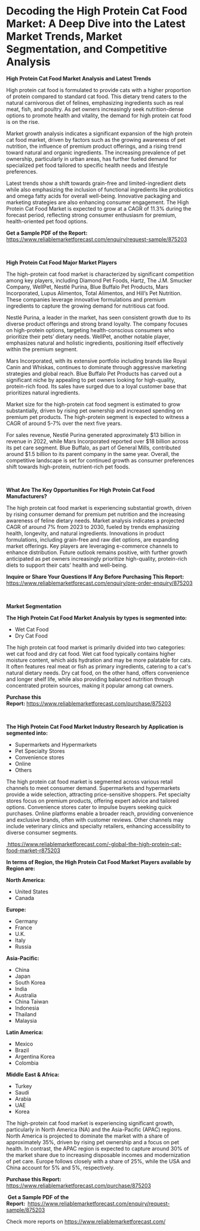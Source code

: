 <p><h1>Decoding the High Protein Cat Food Market: A Deep Dive into the Latest Market Trends, Market Segmentation, and Competitive Analysis</h1></p><p><strong>High Protein Cat Food Market Analysis and Latest Trends</strong></p>
<p><p>High protein cat food is formulated to provide cats with a higher proportion of protein compared to standard cat food. This dietary trend caters to the natural carnivorous diet of felines, emphasizing ingredients such as real meat, fish, and poultry. As pet owners increasingly seek nutrition-dense options to promote health and vitality, the demand for high protein cat food is on the rise.</p><p>Market growth analysis indicates a significant expansion of the high protein cat food market, driven by factors such as the growing awareness of pet nutrition, the influence of premium product offerings, and a rising trend toward natural and organic ingredients. The increasing prevalence of pet ownership, particularly in urban areas, has further fueled demand for specialized pet food tailored to specific health needs and lifestyle preferences.</p><p>Latest trends show a shift towards grain-free and limited-ingredient diets while also emphasizing the inclusion of functional ingredients like probiotics and omega fatty acids for overall well-being. Innovative packaging and marketing strategies are also enhancing consumer engagement. The High Protein Cat Food Market is expected to grow at a CAGR of 11.3% during the forecast period, reflecting strong consumer enthusiasm for premium, health-oriented pet food options.</p></p>
<p><strong>Get a Sample PDF of the Report:&nbsp;</strong> <a href="https://www.reliablemarketforecast.com/enquiry/request-sample/875203?utm_campaign=2929&utm_medium=2&utm_source=Github&utm_content=ia&utm_term=21032025&utm_id=high-protein-cat-food">https://www.reliablemarketforecast.com/enquiry/request-sample/875203</a></p>
<p>&nbsp;</p>
<p><strong>High Protein Cat Food Major Market Players</strong></p>
<p><p>The high-protein cat food market is characterized by significant competition among key players, including Diamond Pet Foods, Hartz, The J.M. Smucker Company, WellPet, Nestlé Purina, Blue Buffalo Pet Products, Mars Incorporated, Lupus Alimentos, Total Alimentos, and Hill’s Pet Nutrition. These companies leverage innovative formulations and premium ingredients to capture the growing demand for nutritious cat food.</p><p>Nestlé Purina, a leader in the market, has seen consistent growth due to its diverse product offerings and strong brand loyalty. The company focuses on high-protein options, targeting health-conscious consumers who prioritize their pets’ dietary needs. WellPet, another notable player, emphasizes natural and holistic ingredients, positioning itself effectively within the premium segment.</p><p>Mars Incorporated, with its extensive portfolio including brands like Royal Canin and Whiskas, continues to dominate through aggressive marketing strategies and global reach. Blue Buffalo Pet Products has carved out a significant niche by appealing to pet owners looking for high-quality, protein-rich food. Its sales have surged due to a loyal customer base that prioritizes natural ingredients.</p><p>Market size for the high-protein cat food segment is estimated to grow substantially, driven by rising pet ownership and increased spending on premium pet products. The high-protein segment is expected to witness a CAGR of around 5-7% over the next five years.</p><p>For sales revenue, Nestlé Purina generated approximately $13 billion in revenue in 2022, while Mars Incorporated reported over $18 billion across its pet care segment. Blue Buffalo, as part of General Mills, contributed around $1.5 billion to its parent company in the same year. Overall, the competitive landscape is set for continued growth as consumer preferences shift towards high-protein, nutrient-rich pet foods.</p></p>
<p>&nbsp;</p>
<p><strong>What Are The Key Opportunities For High Protein Cat Food Manufacturers?</strong></p>
<p><p>The high protein cat food market is experiencing substantial growth, driven by rising consumer demand for premium pet nutrition and the increasing awareness of feline dietary needs. Market analysis indicates a projected CAGR of around 7% from 2023 to 2030, fueled by trends emphasizing health, longevity, and natural ingredients. Innovations in product formulations, including grain-free and raw diet options, are expanding market offerings. Key players are leveraging e-commerce channels to enhance distribution. Future outlook remains positive, with further growth anticipated as pet owners increasingly prioritize high-quality, protein-rich diets to support their cats' health and well-being.</p></p>
<p><strong>Inquire or Share Your Questions If Any Before Purchasing This Report:</strong> <a href="https://www.reliablemarketforecast.com/enquiry/pre-order-enquiry/875203?utm_campaign=2929&utm_medium=2&utm_source=Github&utm_content=ia&utm_term=21032025&utm_id=high-protein-cat-food">https://www.reliablemarketforecast.com/enquiry/pre-order-enquiry/875203</a></p>
<p>&nbsp;</p>
<p><strong>Market Segmentation</strong></p>
<p><strong>The High Protein Cat Food Market Analysis by types is segmented into:</strong></p>
<p><ul><li>Wet Cat Food</li><li>Dry Cat Food</li></ul></p>
<p><p>The high protein cat food market is primarily divided into two categories: wet cat food and dry cat food. Wet cat food typically contains higher moisture content, which aids hydration and may be more palatable for cats. It often features real meat or fish as primary ingredients, catering to a cat's natural dietary needs. Dry cat food, on the other hand, offers convenience and longer shelf life, while also providing balanced nutrition through concentrated protein sources, making it popular among cat owners.</p></p>
<p><strong>Purchase this Report:&nbsp;</strong><a href="https://www.reliablemarketforecast.com/purchase/875203?utm_campaign=2929&utm_medium=2&utm_source=Github&utm_content=ia&utm_term=21032025&utm_id=high-protein-cat-food">https://www.reliablemarketforecast.com/purchase/875203</a></p>
<p>&nbsp;</p>
<p><strong>The High Protein Cat Food Market Industry Research by Application is segmented into:</strong></p>
<p><ul><li>Supermarkets and Hypermarkets</li><li>Pet Specialty Stores</li><li>Convenience stores</li><li>Online</li><li>Others</li></ul></p>
<p><p>The high protein cat food market is segmented across various retail channels to meet consumer demand. Supermarkets and hypermarkets provide a wide selection, attracting price-sensitive shoppers. Pet specialty stores focus on premium products, offering expert advice and tailored options. Convenience stores cater to impulse buyers seeking quick purchases. Online platforms enable a broader reach, providing convenience and exclusive brands, often with customer reviews. Other channels may include veterinary clinics and specialty retailers, enhancing accessibility to diverse consumer segments.</p></p>
<p><a href="https://www.reliablemarketforecast.com/-global-the-high-protein-cat-food-market-r875203?utm_campaign=2929&utm_medium=2&utm_source=Github&utm_content=ia&utm_term=21032025&utm_id=high-protein-cat-food">&nbsp;https://www.reliablemarketforecast.com/-global-the-high-protein-cat-food-market-r875203</a></p>
<p><strong>In terms of Region, the High Protein Cat Food Market Players available by Region are:</strong></p>
<p>
    <p> <strong> North America: </strong>
        <ul>
            <li>United States</li>
            <li>Canada</li>
        </ul>
        </p> 
    <p> <strong> Europe: </strong>
        <ul>
            <li>Germany</li>
            <li>France</li>
            <li>U.K.</li>
            <li>Italy</li>
            <li>Russia</li>
        </ul>
        </p> 
    <p> <strong> Asia-Pacific: </strong>
        <ul>
            <li>China</li>
            <li>Japan</li>
            <li>South Korea</li>
            <li>India</li>
            <li>Australia</li>
            <li>China Taiwan</li>
            <li>Indonesia</li>
            <li>Thailand</li>
            <li>Malaysia</li>
        </ul>
        </p> 
    <p> <strong> Latin America: </strong>
        <ul>
            <li>Mexico</li>
            <li>Brazil</li>
            <li>Argentina Korea</li>
            <li>Colombia</li>
        </ul>
        </p> 
    <p> <strong> Middle East & Africa: </strong>
        <ul>
            <li>Turkey</li>
            <li>Saudi</li>
            <li>Arabia</li>
            <li>UAE</li>
            <li>Korea</li>
        </ul>
    </p>
    </p>
<p><p>The high-protein cat food market is experiencing significant growth, particularly in North America (NA) and the Asia-Pacific (APAC) regions. North America is projected to dominate the market with a share of approximately 35%, driven by rising pet ownership and a focus on pet health. In contrast, the APAC region is expected to capture around 30% of the market share due to increasing disposable incomes and modernization of pet care. Europe follows closely with a share of 25%, while the USA and China account for 5% and 5%, respectively.</p></p>
<p><strong>Purchase this Report: </strong><a href="https://www.reliablemarketforecast.com/purchase/875203?utm_campaign=2929&utm_medium=2&utm_source=Github&utm_content=ia&utm_term=21032025&utm_id=high-protein-cat-food">https://www.reliablemarketforecast.com/purchase/875203</a></p>
<p>&nbsp;<strong>Get a Sample PDF of the Report:&nbsp;&nbsp;</strong><a href="https://www.reliablemarketforecast.com/enquiry/request-sample/875203?utm_campaign=2929&utm_medium=2&utm_source=Github&utm_content=ia&utm_term=21032025&utm_id=high-protein-cat-food">https://www.reliablemarketforecast.com/enquiry/request-sample/875203</a></p>
<p><strong></strong></p>
<p>Check more reports on <a href="https://www.reliablemarketforecast.com/?utm_campaign=2929&utm_medium=2&utm_source=Github&utm_content=ia&utm_term=21032025&utm_id=high-protein-cat-food">https://www.reliablemarketforecast.com/</a></p>